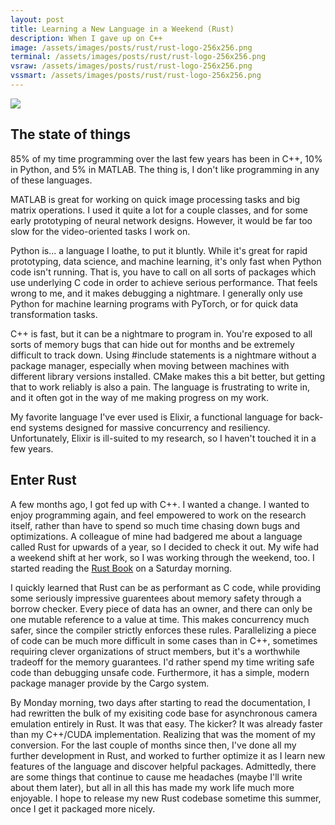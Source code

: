 ```yaml
---
layout: post
title: Learning a New Language in a Weekend (Rust)
description: When I gave up on C++
image: /assets/images/posts/rust/rust-logo-256x256.png
terminal: /assets/images/posts/rust/rust-logo-256x256.png
vsraw: /assets/images/posts/rust/rust-logo-256x256.png
vssmart: /assets/images/posts/rust/rust-logo-256x256.png
---
```

<meta name="image" property="og:image" content="{{ page.image }}">
<img src="{{ page.image }}" class="center">

## The state of things

85% of my time programming over the last few years has been in C++, 10% in Python, and 5% in MATLAB. The thing is, I don't like programming in any of these languages.

MATLAB is great for working on quick image processing tasks and big matrix operations. I used it quite a lot for a couple classes, and for some early prototyping of neural network designs. However, it would be far too slow for the video-oriented tasks I work on.

Python is... a language I loathe, to put it bluntly. While it's great for rapid prototyping, data science, and machine learning, it's only fast when Python code isn't running. That is, you have to call on all sorts of packages which use underlying C code in order to achieve serious performance. That feels wrong to me, and it makes debugging a nightmare. I generally only use Python for machine learning programs with PyTorch, or for quick data transformation tasks.

C++ is fast, but it can be a nightmare to program in. You're exposed to all sorts of memory bugs that can hide out for months and be extremely difficult to track down. Using #include statements is a nightmare without a package manager, especially when moving between machines with different library versions installed. CMake makes this a bit better, but getting that to work reliably is also a pain. The language is frustrating to write in, and it often got in the way of me making progress on my work.

My favorite language I've ever used is Elixir, a functional language for back-end systems designed for massive concurrency and resiliency. Unfortunately, Elixir is ill-suited to my research, so I haven't touched it in a few years.

## Enter Rust

A few months ago, I got fed up with C++. I wanted a change. I wanted to enjoy programming again, and feel empowered to work on the research itself, rather than have to spend so much time chasing down bugs and optimizations. A colleague of mine had badgered me about a language called Rust for upwards of a year, so I decided to check it out. My wife had a weekend shift at her work, so I was working through the weekend, too. I started reading the [Rust Book](https://doc.rust-lang.org/book/) on a Saturday morning.

I quickly learned that Rust can be as performant as C code, while providing some seriously impressive guarentees about memory safety through a borrow checker. Every piece of data has an owner, and there can only be one mutable reference to a value at time. This makes concurrency much safer, since the compiler strictly enforces these rules. Parallelizing a piece of code can be much more difficult in some cases than in C++, sometimes requiring clever organizations of struct members, but it's a worthwhile tradeoff for the memory guarantees. I'd rather spend my time writing safe code than debugging unsafe code. Furthermore, it has a simple, modern package manager provide by the Cargo system.

By Monday morning, two days after starting to read the documentation, I had rewritten the bulk of my exisiting code base for asynchronous camera emulation entirely in Rust. It was that easy. The kicker? It was already faster than my C++/CUDA implementation. Realizing that was the moment of my conversion. For the last couple of months since then, I've done all my further development in Rust, and worked to further optimize it as I learn new features of the language and discover helpful packages. Admittedly, there are some things that continue to cause me headaches (maybe I'll write about them later), but all in all this has made my work life much more enjoyable. I hope to release my new Rust codebase sometime this summer, once I get it packaged more nicely.